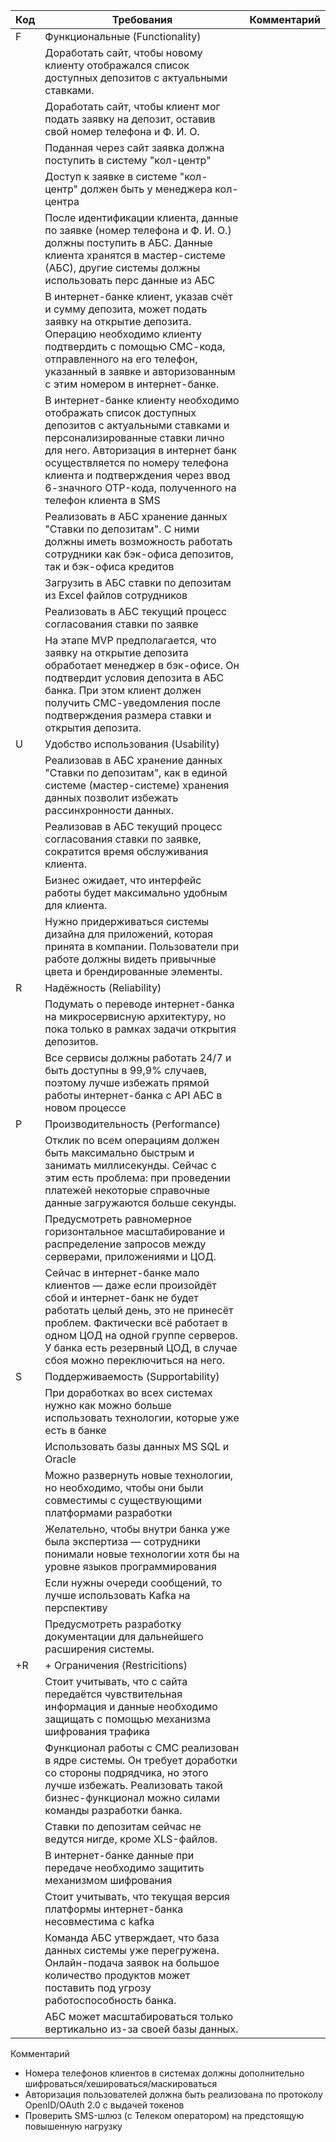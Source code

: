 | Код | Требования                         | Комментарий  |
|-----|------------------------------------|--------------|
| F   | Функциональные (Functionality)     |              |
|     | Доработать сайт, чтобы новому клиенту отображался список доступных депозитов с актуальными ставками.                                |              |
|     | Доработать сайт, чтобы клиент мог подать заявку на депозит, оставив свой номер телефона и Ф. И. О.                                |              |
|     | Поданная через сайт заявка должна поступить в систему "кол-центр"                                |              |
|     | Доступ к заявке в системе "кол-центр" должен быть у менеджера кол-центра                                |              |
|     | После идентификации клиента, данные по заявке (номер телефона и Ф. И. О.) должны поступить в АБС. Данные клиента хранятся в мастер-системе (АБС), другие системы должны использовать перс данные из АБС                                 |              |
|     | В интернет-банке клиент, указав счёт и сумму депозита, может подать заявку на открытие депозита. Операцию необходимо клиенту подтвердить с помощью СМС-кода, отправленного на его телефон, указанный в заявке и авторизованным с этим номером в интернет-банке.                                |              |
|     | В интернет-банке клиенту необходимо отображать список доступных депозитов с актуальными ставками и персонализированные ставки лично для него. Авторизация в интернет банк осуществляется по номеру телефона клиента и подтверждения через ввод 6-значного OTP-кода, полученного на телефон клиента в SMS                                |              |
|     | Реализовать в АБС хранение данных "Ставки по депозитам". С ними должны иметь возможность работать сотрудники как бэк-офиса депозитов, так и бэк-офиса кредитов                                |              |
|     | Загрузить в АБС ставки по депозитам из Excel файлов сотрудников                                 |              |
|     | Реализовать в АБС текущий процесс согласования ставки по заявке                                |              |
|     | На этапе MVP предполагается, что заявку на открытие депозита обработает менеджер в бэк-офисе. Он подтвердит условия депозита в АБС банка. При этом клиент должен получить СМС-уведомления после подтверждения размера ставки и открытия депозита.                                |              |
| U   | Удобство использования (Usability) |              |
|     | Реализовав в АБС хранение данных "Ставки по депозитам", как в единой системе (мастер-системе) хранения данных позволит избежать рассинхронности данных.                                  |              |
|     | Реализовав в АБС текущий процесс согласования ставки по заявке, сократится время обслуживания клиента.                                |              |
|     | Бизнес ожидает, что интерфейс работы будет максимально удобным для клиента.                                |              |
|     | Нужно придерживаться системы дизайна для приложений, которая принята в компании. Пользователи при работе должны видеть привычные цвета и брендированные элементы.                               |              |
| R   | Надёжность (Reliability)           |              |
|     | Подумать о переводе интернет-банка на микросервисную архитектуру, но пока только в рамках задачи открытия депозитов.                                |              |
|     | Все сервисы должны работать 24/7 и быть доступны в 99,9% случаев, поэтому лучше избежать прямой работы интернет-банка с API АБС в новом процессе                               |              |
| P   | Производительность (Performance)   |              |
|     | Отклик по всем операциям должен быть максимально быстрым и занимать миллисекунды. Сейчас с этим есть проблема: при проведении платежей некоторые справочные данные загружаются больше секунды.                               |              |
|     | Предусмотреть равномерное горизонтальное масштабирование и распределение запросов между серверами, приложениями и ЦОД.                                |              |
|     | Сейчас в интернет-банке мало клиентов — даже если произойдёт сбой и интернет-банк не будет работать целый день, это не принесёт проблем. Фактически всё работает в одном ЦОД на одной группе серверов. У банка есть резервный ЦОД, в случае сбоя можно переключиться на него.                                |              |
| S   | Поддерживаемость (Supportability)  |              |
|     | При доработках во всех системах нужно как можно больше использовать технологии, которые уже есть в банке                                |              |
|     | Использовать базы данных MS SQL и Oracle                                |              |
|     | Можно развернуть новые технологии, но необходимо, чтобы они были совместимы с существующими платформами разработки                                |              |
|     | Желательно, чтобы внутри банка уже была экспертиза — сотрудники понимали новые технологии хотя бы на уровне языков программирования                                |              |
|     | Если нужны очереди сообщений, то лучше использовать Kafka на перспективу                                |              |
|     | Предусмотреть разработку документации для дальнейшего расширения системы.                                |              |
| +R  | + Ограничения (Restricitions)      |              |
|     | Стоит учитывать, что с сайта передаётся чувствительная информация и данные необходимо защищать с помощью механизма шифрования трафика                               |              |
|     | Функционал работы с СМС реализован в ядре системы. Он требует доработки со стороны подрядчика, но этого лучше избежать. Реализовать такой бизнес-функционал можно силами команды разработки банка.                               |              |
|     | Ставки по депозитам сейчас не ведутся нигде, кроме XLS-файлов.                                |              |
|     | В интернет-банке данные при передаче необходимо защитить механизмом шифрования                                |              |
|     | Стоит учитывать, что текущая версия платформы интернет-банка несовместима с kafka                                |              |
|     | Команда АБС утверждает, что база данных системы уже перегружена. Онлайн-подача заявок на большое количество продуктов может поставить под угрозу работоспособность банка.                                |              |
|     | АБС может масштабироваться только вертикально из-за своей базы данных.                                |              |

Комментарий
- Номера телефонов клиентов в системах должны дополнительно шифроваться/хешироваться/маскироваться
- Авторизация пользователей должна быть реализована по протоколу OpenID/OAuth 2.0 с выдачей токенов
- Проверить SMS-шлюз (с Телеком оператором) на предстоящую повышенную нагрузку 
